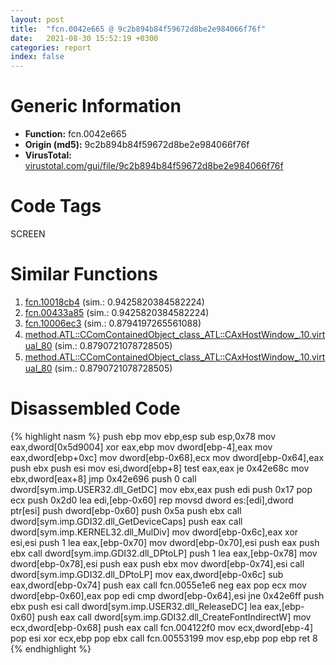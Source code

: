 ```yaml
---
layout: post
title:  "fcn.0042e665 @ 9c2b894b84f59672d8be2e984066f76f"
date:   2021-08-30 15:52:19 +0300
categories: report
index: false
---
```


# Generic Information
- **Function:** fcn.0042e665
- **Origin (md5):** 9c2b894b84f59672d8be2e984066f76f
- **VirusTotal:** [virustotal.com/gui/file/9c2b894b84f59672d8be2e984066f76f][virustotal_ref]

# Code Tags
<span class="tag" id="SCREEN">SCREEN</span>


# Similar Functions

1. [fcn.10018cb4][similar_1_ref] (sim.: 0.9425820384582224)
2. [fcn.00433a85][similar_2_ref] (sim.: 0.9425820384582224)
3. [fcn.10006ec3][similar_3_ref] (sim.: 0.8794197265561088)
4. [method.ATL꞉꞉CComContainedObject\_class\_ATL꞉꞉CAxHostWindow\_.10.virtual\_80][similar_4_ref] (sim.: 0.8790721078728505)
5. [method.ATL꞉꞉CComContainedObject\_class\_ATL꞉꞉CAxHostWindow\_.10.virtual\_80][similar_5_ref] (sim.: 0.8790721078728505)


# Disassembled Code

{% highlight nasm %}
push ebp
mov ebp,esp
sub esp,0x78
mov eax,dword[0x5d9004]
xor eax,ebp
mov dword[ebp-4],eax
mov eax,dword[ebp+0xc]
mov dword[ebp-0x68],ecx
mov dword[ebp-0x64],eax
push ebx
push esi
mov esi,dword[ebp+8]
test eax,eax
je 0x42e68c
mov ebx,dword[eax+8]
jmp 0x42e696
push 0
call dword[sym.imp.USER32.dll_GetDC]
mov ebx,eax
push edi
push 0x17
pop ecx
push 0x2d0
lea edi,[ebp-0x60]
rep movsd dword es:[edi],dword ptr[esi]
push dword[ebp-0x60]
push 0x5a
push ebx
call dword[sym.imp.GDI32.dll_GetDeviceCaps]
push eax
call dword[sym.imp.KERNEL32.dll_MulDiv]
mov dword[ebp-0x6c],eax
xor esi,esi
push 1
lea eax,[ebp-0x70]
mov dword[ebp-0x70],esi
push eax
push ebx
call dword[sym.imp.GDI32.dll_DPtoLP]
push 1
lea eax,[ebp-0x78]
mov dword[ebp-0x78],esi
push eax
push ebx
mov dword[ebp-0x74],esi
call dword[sym.imp.GDI32.dll_DPtoLP]
mov eax,dword[ebp-0x6c]
sub eax,dword[ebp-0x74]
push eax
call fcn.0055e1e6
neg eax
pop ecx
mov dword[ebp-0x60],eax
pop edi
cmp dword[ebp-0x64],esi
jne 0x42e6ff
push ebx
push esi
call dword[sym.imp.USER32.dll_ReleaseDC]
lea eax,[ebp-0x60]
push eax
call dword[sym.imp.GDI32.dll_CreateFontIndirectW]
mov ecx,dword[ebp-0x68]
push eax
call fcn.004122f0
mov ecx,dword[ebp-4]
pop esi
xor ecx,ebp
pop ebx
call fcn.00553199
mov esp,ebp
pop ebp
ret 8
{% endhighlight %}


[similar_1_ref]: /report/fcn.10018cb4@481b545f5c18f2fce1caac67ddc419e8
[similar_2_ref]: /report/fcn.00433a85@44e1ffcf4e71f4505c09d520fd75f1e4
[similar_3_ref]: /report/fcn.10006ec3@a0ac129ff3ea4c0dfa9529c259a9502c
[similar_4_ref]: /report/method.ATL꞉꞉CComContainedObject_class_ATL꞉꞉CAxHostWindow_.10.virtual_80@fb9b7d22bc1c143ac66b0575cbdd088d
[similar_5_ref]: /report/method.ATL꞉꞉CComContainedObject_class_ATL꞉꞉CAxHostWindow_.10.virtual_80@152885a790b99953ce23874f0947b7bd
[virustotal_ref]: https://www.virustotal.com/gui/file/9c2b894b84f59672d8be2e984066f76f